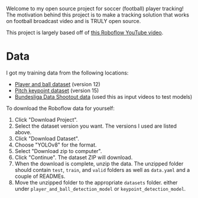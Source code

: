 Welcome to my open source project for soccer (football) player tracking! The motivation behind this project is to make a tracking solution that works on football broadcast video and is TRULY open source.

This project is largely based off of [this Roboflow YouTube video](https://www.youtube.com/watch?v=aBVGKoNZQUw).

# Data
I got my training data from the following locations:
- [Player and ball dataset](https://universe.roboflow.com/roboflow-jvuqo/football-players-detection-3zvbc) (version 12)
- [Pitch keypoint dataset](https://universe.roboflow.com/roboflow-jvuqo/football-field-detection-f07vi) (version 15)
- [Bundesliga Data Shootout data](https://www.kaggle.com/datasets/saberghaderi/-dfl-bundesliga-460-mp4-videos-in-30sec-csv?resource=download-directory) (used this as input videos to test models)

To download the Roboflow data for yourself:
1. Click "Download Project".
2. Select the dataset version you want. The versions I used are listed above.
3. Click "Download Dataset".
4. Choose "YOLOv8" for the format.
5. Select "Download zip to computer".
6. Click "Continue". The dataset ZIP will download.
7. When the download is complete, unzip the data. The unzipped folder should contain `test`, `train`, and `valid` folders as well as `data.yaml` and a couple of READMEs.
8. Move the unzipped folder to the appropriate `datasets` folder. either under `player_and_ball_detection_model` or `keypoint_detection_model`.

